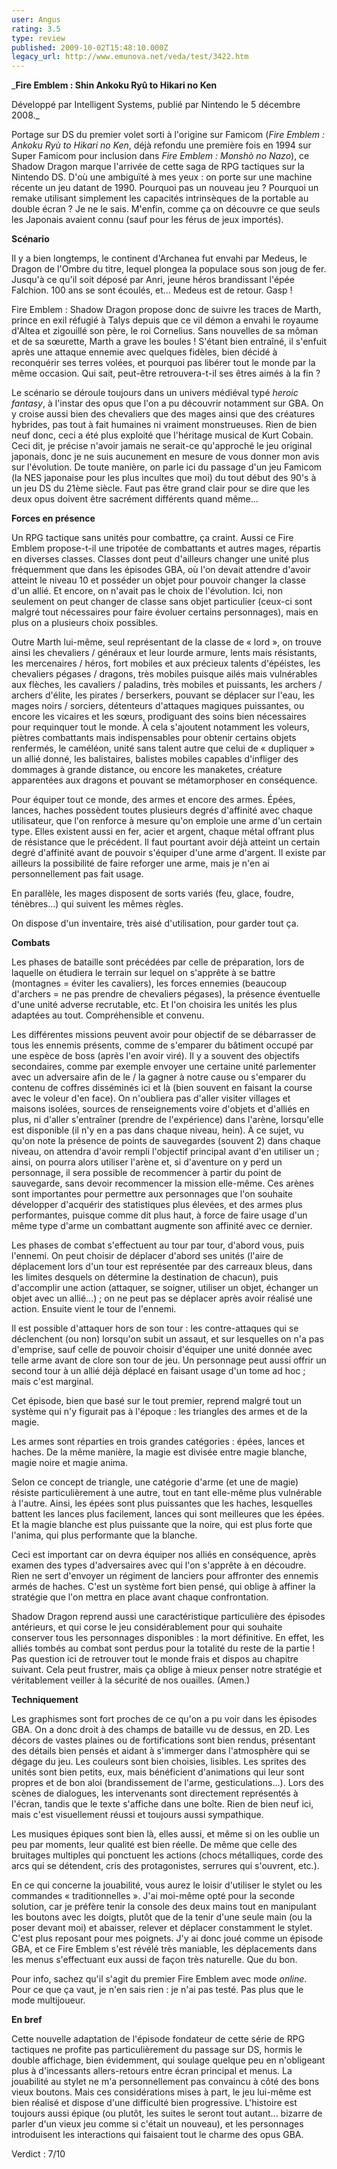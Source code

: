 ```yaml
---
user: Angus
rating: 3.5
type: review
published: 2009-10-02T15:48:10.000Z
legacy_url: http://www.emunova.net/veda/test/3422.htm
---
```

_**Fire Emblem : Shin Ankoku Ryû to Hikari no Ken**  

  

Développé par Intelligent Systems, publié par Nintendo le 5 décembre 2008\._  

  

Portage sur DS du premier volet sorti à l'origine sur Famicom (_Fire Emblem : Ankoku Ryù to Hikari no Ken_, déjà refondu une première fois en 1994 sur Super Famicom pour inclusion dans _Fire Emblem : Monshò no Nazo_), ce Shadow Dragon marque l'arrivée de cette saga de RPG tactiques sur la Nintendo DS. D'où une ambiguïté à mes yeux : on porte sur une machine récente un jeu datant de 1990\. Pourquoi pas un nouveau jeu ? Pourquoi un remake utilisant simplement les capacités intrinsèques de la portable au double écran ? Je ne le sais. M'enfin, comme ça on découvre ce que seuls les Japonais avaient connu (sauf pour les férus de jeux importés).  

  

**Scénario**  

  

Il y a bien longtemps, le continent d'Archanea fut envahi par Medeus, le Dragon de l'Ombre du titre, lequel plongea la populace sous son joug de fer. Jusqu'à ce qu'il soit déposé par Anri, jeune héros brandissant l'épée Falchion. 100 ans se sont écoulés, et... Medeus est de retour. Gasp !  

Fire Emblem : Shadow Dragon propose donc de suivre les traces de Marth, prince en exil réfugié à Talys depuis que ce vil démon a envahi le royaume d'Altea et zigouillé son père, le roi Cornelius. Sans nouvelles de sa môman et de sa sœurette, Marth a grave les boules ! S'étant bien entraîné, il s'enfuit après une attaque ennemie avec quelques fidèles, bien décidé à reconquérir ses terres volées, et pourquoi pas libérer tout le monde par la même occasion. Qui sait, peut-être retrouvera-t-il ses êtres aimés à la fin ?  

  

Le scénario se déroule toujours dans un univers médiéval typé _heroic fantasy_, à l'instar des opus que l'on a pu découvrir notamment sur GBA. On y croise aussi bien des chevaliers que des mages ainsi que des créatures hybrides, pas tout à fait humaines ni vraiment monstrueuses. Rien de bien neuf donc, ceci a été plus exploité que l'héritage musical de Kurt Cobain. Ceci dit, je précise n'avoir jamais ne serait-ce qu'approché le jeu original japonais, donc je ne suis aucunement en mesure de vous donner mon avis sur l'évolution. De toute manière, on parle ici du passage d'un jeu Famicom (la NES japonaise pour les plus incultes que moi) du tout début des 90's à un jeu DS du 21ème siècle. Faut pas être grand clair pour se dire que les deux opus doivent être sacrément différents quand même...  

  

**Forces en présence**  

  

Un RPG tactique sans unités pour combattre, ça craint. Aussi ce Fire Emblem propose-t-il une tripotée de combattants et autres mages, répartis en diverses classes. Classes dont peut d'ailleurs changer une unité plus fréquemment que dans les épisodes GBA, où l'on devait attendre d'avoir atteint le niveau 10 et posséder un objet pour pouvoir changer la classe d'un allié. Et encore, on n'avait pas le choix de l'évolution. Ici, non seulement on peut changer de classe sans objet particulier (ceux-ci sont malgré tout nécessaires pour faire évoluer certains personnages), mais en plus on a plusieurs choix possibles.  

Outre Marth lui-même, seul représentant de la classe de « lord », on trouve ainsi les chevaliers / généraux et leur lourde armure, lents mais résistants, les mercenaires / héros, fort mobiles et aux précieux talents d'épéistes, les chevaliers pégases / dragons, très mobiles puisque ailés mais vulnérables aux flèches, les cavaliers / paladins, très mobiles et puissants, les archers / archers d'élite, les pirates / berserkers, pouvant se déplacer sur l'eau, les mages noirs / sorciers, détenteurs d'attaques magiques puissantes, ou encore les vicaires et les sœurs, prodiguant des soins bien nécessaires pour requinquer tout le monde. À cela s'ajoutent notamment les voleurs, piètres combattants mais indispensables pour obtenir certains objets renfermés, le caméléon, unité sans talent autre que celui de « dupliquer » un allié donné, les balistaires, balistes mobiles capables d'infliger des dommages à grande distance, ou encore les manaketes, créature apparentées aux dragons et pouvant se métamorphoser en conséquence.  

  

Pour équiper tout ce monde, des armes et encore des armes. Épées, lances, haches possèdent toutes plusieurs degrés d'affinité avec chaque utilisateur, que l'on renforce à mesure qu'on emploie une arme d'un certain type. Elles existent aussi en fer, acier et argent, chaque métal offrant plus de résistance que le précédent. Il faut pourtant avoir déjà atteint un certain degré d'affinité avant de pouvoir s'équiper d'une arme d'argent. Il existe par ailleurs la possibilité de faire reforger une arme, mais je n'en ai personnellement pas fait usage.  

En parallèle, les mages disposent de sorts variés (feu, glace, foudre, ténèbres...) qui suivent les mêmes règles.  

On dispose d'un inventaire, très aisé d'utilisation, pour garder tout ça.  

  

**Combats**  

  

Les phases de bataille sont précédées par celle de préparation, lors de laquelle on étudiera le terrain sur lequel on s'apprête à se battre (montagnes = éviter les cavaliers), les forces ennemies (beaucoup d'archers = ne pas prendre de chevaliers pégases), la présence éventuelle d'une unité adverse recrutable, etc. Et l'on choisira les unités les plus adaptées au tout. Compréhensible et convenu.  

Les différentes missions peuvent avoir pour objectif de se débarrasser de tous les ennemis présents, comme de s'emparer du bâtiment occupé par une espèce de boss (après l'en avoir viré). Il y a souvent des objectifs secondaires, comme par exemple envoyer une certaine unité parlementer avec un adversaire afin de le / la gagner à notre cause ou s'emparer du contenu de coffres disséminés ici et là (bien souvent en faisant la course avec le voleur d'en face). On n'oubliera pas d'aller visiter villages et maisons isolées, sources de renseignements voire d'objets et d'alliés en plus, ni d'aller s'entraîner (prendre de l'expérience) dans l'arène, lorsqu'elle est disponible (il n'y en a pas dans chaque niveau, hein). À ce sujet, vu qu'on note la présence de points de sauvegardes (souvent 2) dans chaque niveau, on attendra d'avoir rempli l'objectif principal avant d'en utiliser un ; ainsi, on pourra alors utiliser l'arène et, si d'aventure on y perd un personnage, il sera possible de recommencer à partir du point de sauvegarde, sans devoir recommencer la mission elle-même. Ces arènes sont importantes pour permettre aux personnages que l'on souhaite développer d'acquérir des statistiques plus élevées, et des armes plus performantes, puisque comme dit plus haut, à force de faire usage d'un même type d'arme un combattant augmente son affinité avec ce dernier.  

  

Les phases de combat s'effectuent au tour par tour, d'abord vous, puis l'ennemi. On peut choisir de déplacer d'abord ses unités (l'aire de déplacement lors d'un tour est représentée par des carreaux bleus, dans les limites desquels on détermine la destination de chacun), puis d'accomplir une action (attaquer, se soigner, utiliser un objet, échanger un objet avec un allié...) ; on ne peut pas se déplacer après avoir réalisé une action. Ensuite vient le tour de l'ennemi.  

Il est possible d'attaquer hors de son tour : les contre-attaques qui se déclenchent (ou non) lorsqu'on subit un assaut, et sur lesquelles on n'a pas d'emprise, sauf celle de pouvoir choisir d'équiper une unité donnée avec telle arme avant de clore son tour de jeu. Un personnage peut aussi offrir un second tour à un allié déjà déplacé en faisant usage d'un tome ad hoc ; mais c'est marginal.  

  

Cet épisode, bien que basé sur le tout premier, reprend malgré tout un système qui n'y figurait pas à l'époque : les triangles des armes et de la magie.  

Les armes sont réparties en trois grandes catégories : épées, lances et haches. De la même manière, la magie est divisée entre magie blanche, magie noire et magie anima.  

Selon ce concept de triangle, une catégorie d'arme (et une de magie) résiste particulièrement à une autre, tout en tant elle-même plus vulnérable à l'autre. Ainsi, les épées sont plus puissantes que les haches, lesquelles battent les lances plus facilement, lances qui sont meilleures que les épées. Et la magie blanche est plus puissante que la noire, qui est plus forte que l'anima, qui plus performante que la blanche.  

Ceci est important car on devra équiper nos alliés en conséquence, après examen des types d'adversaires avec qui l'on s'apprête à en découdre. Rien ne sert d'envoyer un régiment de lanciers pour affronter des ennemis armés de haches. C'est un système fort bien pensé, qui oblige à affiner la stratégie que l'on mettra en place avant chaque confrontation.  

  

Shadow Dragon reprend aussi une caractéristique particulière des épisodes antérieurs, et qui corse le jeu considérablement pour qui souhaite conserver tous les personnages disponibles : la mort définitive. En effet, les alliés tombés au combat sont perdus pour la totalité du reste de la partie ! Pas question ici de retrouver tout le monde frais et dispos au chapitre suivant. Cela peut frustrer, mais ça oblige à mieux penser notre stratégie et véritablement veiller à la sécurité de nos ouailles. (Amen.)  

  

**Techniquement**  

  

Les graphismes sont fort proches de ce qu'on a pu voir dans les épisodes GBA. On a donc droit à des champs de bataille vu de dessus, en 2D. Les décors de vastes plaines ou de fortifications sont bien rendus, présentant des détails bien pensés et aidant à s'immerger dans l'atmosphère qui se dégage du jeu. Les couleurs sont bien choisies, lisibles. Les sprites des unités sont bien petits, eux, mais bénéficient d'animations qui leur sont propres et de bon aloi (brandissement de l'arme, gesticulations...). Lors des scènes de dialogues, les intervenants sont directement représentés à l'écran, tandis que le texte s'affiche dans une boîte. Rien de bien neuf ici, mais c'est visuellement réussi et toujours aussi sympathique.  

  

Les musiques épiques sont bien là, elles aussi, et même si on les oublie un peu par moments, leur qualité est bien réelle. De même que celle des bruitages multiples qui ponctuent les actions (chocs métalliques, corde des arcs qui se détendent, cris des protagonistes, serrures qui s'ouvrent, etc.).  

  

En ce qui concerne la jouabilité, vous aurez le loisir d'utiliser le stylet ou les commandes « traditionnelles ». J'ai moi-même opté pour la seconde solution, car je préfère tenir la console des deux mains tout en manipulant les boutons avec les doigts, plutôt que de la tenir d'une seule main (ou la poser devant moi) et abaisser, relever et déplacer constamment le stylet. C'est plus reposant pour mes poignets. J'y ai donc joué comme un épisode GBA, et ce Fire Emblem s'est révélé très maniable, les déplacements dans les menus s'effectuant eux aussi de façon très naturelle. Que du bon.  

  

Pour info, sachez qu'il s'agit du premier Fire Emblem avec mode _online_. Pour ce que ça vaut, je n'en sais rien : je n'ai pas testé. Pas plus que le mode multijoueur.  

  

**En bref**  

  

Cette nouvelle adaptation de l'épisode fondateur de cette série de RPG tactiques ne profite pas particulièrement du passage sur DS, hormis le double affichage, bien évidemment, qui soulage quelque peu en n'obligeant plus à d'incessants allers-retours entre écran principal et menus. La jouabilité au stylet ne m'a personnellement pas convaincu à côté des bons vieux boutons. Mais ces considérations mises à part, le jeu lui-même est bien réalisé et dispose d'une difficulté bien progressive. L'histoire est toujours aussi épique (ou plutôt, les suites le seront tout autant... bizarre de parler d'un vieux jeu comme si c'était un nouveau), et les personnages introduisent les interactions qui faisaient tout le charme des opus GBA.  

  

Verdict : 7/10